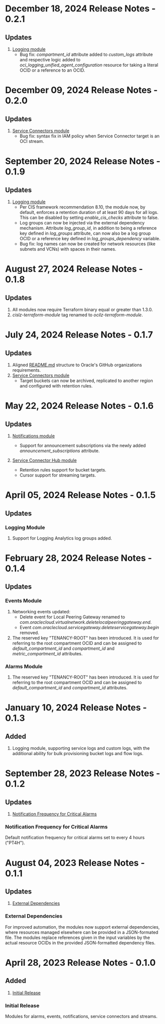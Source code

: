# December 18, 2024 Release Notes - 0.2.1

## Updates
1. [Logging module](./logging/)
    - Bug fix: *compartment_id* attribute added to *custom_logs* attribute and respective logic added to *oci_logging_unified_agent_configuration* resource for taking a literal OCID or a reference to an OCID.

# December 09, 2024 Release Notes - 0.2.0

## Updates
1. [Service Connectors module](./service-connectors/)
    - Bug fix: syntax fix in IAM policy when Service Connector target is an OCI stream.

# September 20, 2024 Release Notes - 0.1.9

## Updates
1. [Logging module](./logging/)
    - Per CIS framework recommendation 8.10, the module now, by default, enforces a retention duration of at least 90 days for all logs. This can be disabled by setting *enable_cis_checks* attribute to false.
    - Log groups can now be injected via the external dependency mechanism. Attribute *log_group_id*, in addition to being a reference key defined in *log_groups* attribute, can now also be a log group OCID or a reference key defined in *log_groups_dependency* variable. 
    - Bug fix: log names can now be created for network resources (like subnets and VCNs) with spaces in their names.

# August 27, 2024 Release Notes - 0.1.8

## Updates
1. All modules now require Terraform binary equal or greater than 1.3.0.
2. *cislz-terraform-module* tag renamed to *ocilz-terraform-module*.

# July 24, 2024 Release Notes - 0.1.7

## Updates
1. Aligned [README.md](./README.md) structure to Oracle's GitHub organizations requirements.
2. [Service Connectors module](./service-connectors/)
    - Target buckets can now be archived, replicated to another region and configured with retention rules.

# May 22, 2024 Release Notes - 0.1.6

## Updates
1. [Notifications module](./notifications/)
    - Support for announcement subscriptions via the newly added *announcement_subscriptions* attribute.

2. [Service Connector Hub module](./service-connectors/)
    - Retention rules support for bucket targets.
    - Cursor support for streaming targets.


# April 05, 2024 Release Notes - 0.1.5

## Updates
### Logging Module
1. Support for Logging Analytics log groups added.


# February 28, 2024 Release Notes - 0.1.4

## Updates
### Events Module
1. Networking events updated:
    - Delete event for Local Peering Gateway renamed to *com.oraclecloud.virtualnetwork.deletelocalpeeringgateway.end*.
    - Event *com.oraclecloud.servicegateway.deleteservicegateway.begin* removed.
2. The reserved key "TENANCY-ROOT" has been introduced. It is used for referring to the root compartment OCID and can be assigned to *default_compartment_id* and *compartment_id* and *metric_compartment_id* attributes.

### Alarms Module
1. The reserved key "TENANCY-ROOT" has been introduced. It is used for referring to the root compartment OCID and can be assigned to *default_compartment_id* and *compartment_id* attributes.

# January 10, 2024 Release Notes - 0.1.3

## Added
1. Logging module, supporting service logs and custom logs, with the additional ability for bulk provisioning bucket logs and flow logs.

# September 28, 2023 Release Notes - 0.1.2

## Updates
1. [Notification Frequency for Critical Alarms](#0-1-2-alarms)

### <a name="0-1-2-alarms">Notification Frequency for Critical Alarms</a>
Default notification frequency for critical alarms set to every 4 hours ("PT4H").

# August 04, 2023 Release Notes - 0.1.1

## Updates
1. [External Dependencies](#0-1-1-ext-dep)

### <a name="0-1-1-ext-dep">External Dependencies</a>
For improved automation, the modules now support external dependencies, where resources managed elsewhere can be provided in a JSON-formated file. The modules replace references given in the input variables by the actual resource OCIDs in the provided JSON-formatted dependency files.

# April 28, 2023 Release Notes - 0.1.0

## Added
1. [Initial Release](#0-1-0-initial)

### <a name="0-1-0-initial">Initial Release</a>
Modules for alarms, events, notifications, service connectors and streams.
